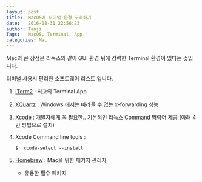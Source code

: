 ```yaml
---
layout: post
title:  MacOS에 터미널 환경 구축하기
date:   2016-08-31 22:56:23
author: Tanji
Tags:   MacOS, Terminal, App
categories: Mac
---
```

Mac의 큰 장점은 리눅스와 같이 GUI 환경 뒤에 강력한 Terminal 환경이 있다는 것입니다.

터미널 사용시 편리한 소프트웨어 리스트 입니다.


1. [iTerm2][1] : 최고의 Terminal App

1. [XQuartz][2] : Windows 에서는 따라올 수 없는 x-forwarding 성능

1. [Xcode][3] : 개발자에게 꼭 필요한.. 기본적인 리눅스 Command 명령어 제공 (아래 4번 방법으로 설치)

1. Xcode Command line tools :

    ```
    $  xcode-select --install
    ```
    
1. [Homebrew][4] : Mac을 위한 패키지 관리자

   - 유용한 필수 페키지

[1]:	http://iterm2.com/
[2]:	http://xquartz.macosforge.org/landing/
[3]:	https://itunes.apple.com/kr/app/xcode/id497799835?mt=12
[4]:	http://brew.sh/index_ko.html
